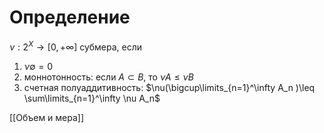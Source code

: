 # Определение
$\nu: 2^X \rightarrow [0, +\infty]$ субмера, если
1. $\nu \emptyset = 0$
2. моннотонность: если $A \subset B$, то $\nu A \leq \nu B$ 
3. счетная полуаддитивность: $\nu(\bigcup\limits_{n=1}^\infty A_n )\leq \sum\limits_{n=1}^\infty \nu A_n$

[[Объем и мера]]
